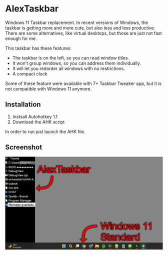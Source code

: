 # AlexTaskbar
Windows 11 Taskbar replacement.
In recent versions of Windows, the taskbar is getting more and more cute, but also less and less productive. There are some alternatives, like virtual desktops, but those are just not fast enough for me.

This taskbar has these features:
- The taskbar is on the left, so you can read window titles.
- It won't group windows, so you can address them individually.
- It will let you redorder all windows with no restrictions.
- A compact clock

Some of these feature were available with 7+ Taskbar Tweaker app, but it is not compatible with Windows 11 anymore.

## Installation
1. Instsall Autohotkey 1.1
2. Download the AHK script

In order to run just launch the AHK file.

## Screenshot

![screenshot](https://raw.githubusercontent.com/LatinSuD/AlexTaskbar/main/alextaskbar-screenshot-1.png)
